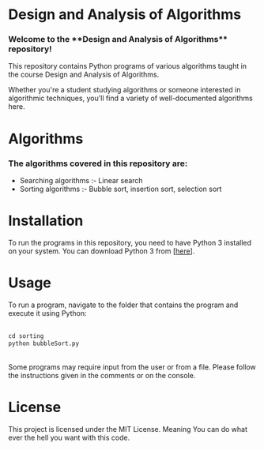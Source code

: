 <h1>Design and Analysis of Algorithms</h1>

<h3> Welcome to the **Design and Analysis of Algorithms** repository! </h3>
This repository contains Python programs of various algorithms taught in the course Design and Analysis of Algorithms.

Whether you're a student studying algorithms or someone interested in algorithmic techniques, you'll find a variety of well-documented algorithms here.

<h1> Algorithms </h1>
<h3>The algorithms covered in this repository are:</h3>
<ul>
  <li>Searching algorithms :- Linear search </li>
  <li>Sorting algorithms :- Bubble sort, insertion sort, selection sort</li>
  
</ul>

<h1> Installation </h1>
To run the programs in this repository, you need to have Python 3 installed on your system. You can download Python 3 from [<a href="https://www.python.org/downloads/" >here</a>].

<h1>Usage</h1>
To run a program, navigate to the folder that contains the program and execute it using Python: <br>
<br>

```python
cd sorting
python bubbleSort.py

```
<br>
Some programs may require input from the user or from a file. Please follow the instructions given in the comments or on the console.


<h1> License </h1>
This project is licensed under the MIT License. 
Meaning You can do what ever the hell you want with this code.
